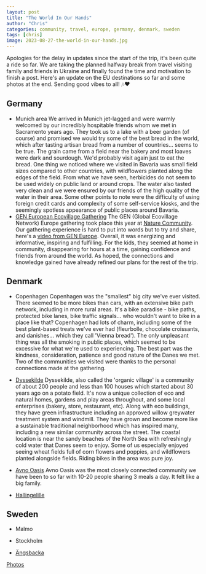 ```yaml
---
layout: post
title: "The World In Our Hands"
author: "Chris"
categories: community, travel, europe, germany, denmark, sweden
tags: [chris]
image: 2023-08-27-the-world-in-our-hands.jpg
---
```


Apologies for the delay in updates since the start of the trip, it's been quite a ride so far. We are taking the planned halfway break from travel visiting family and friends in Ukraine and finally found the time and motivation to finish a post. Here's an update on the EU destinations so far and some photos at the end. Sending good vibes to all! 🎶❤️ 

## Germany
   - Munich area
We arrived in Munich jet-lagged and were warmly welcomed by our incredibly hospitable friends whom we met in Sacramento years ago. They took us to a lake with a beer garden (of course) and promised we would try some of the best bread in the world, which after tasting artisan bread from a number of countries... seems to be true. The grain came from a field near the bakery and most loaves were dark and sourdough. We'd probably visit again just to eat the bread. One thing we noticed where we visited in Bavaria was small field sizes compared to other countries, with wildflowers planted along the edges of the field. From what we have seen, herbicides do not seem to be used widely on public land or around crops. The water also tasted very clean and we were ensured by our friends of the high quality of the water in their area. Some other points to note were the difficulty of using foreign credit cards and complexity of some self-service kiosks, and the seemingly spotless appearance of public places around Bavaria.
   - [GEN European Ecovillage Gathering](https://ecovillagegathering.org/)
The GEN (Global Ecovillage Network) Europe gathering took place this year at [Nature Community](https://nature.community/). Our gathering experience is hard to put into words but to try and share, here's a [video from GEN Europe](https://youtu.be/syxFDTvYHDI?si=JtYmoQYqODTFtrDG). Overall, it was energizing and informative, inspiring and fulfilling. For the kids, they seemed at home in community, disappearing for hours at a time, gaining confidence and friends from around the world. As hoped, the connections and knowledge gained have already refined our plans for the rest of the trip.

## Denmark
   - Copenhagen
     Copenhagen was the "smallest" big city we've ever visited. There seemed to be more bikes than cars, with an extensive bike path network, including in more rural areas. It's a bike paradise - bike paths, protected bike lanes, bike traffic signals... who wouldn't want to bike in a place like that? Copenhagen had lots of charm, including some of the best plant-based treats we've ever had (fleurbolle, chocolate croissants, and danishes... which they call 'Vienna bread'). The only unpleasant thing was all the smoking in public places, which seemed to be excessive for what we're used to experiencing. The best part was the kindness, consideration, patience and good nature of the Danes we met. Two of the communities we visited were thanks to the personal connections made at the gathering.
   - [Dyssekilde](http://www.dyssekilde.dk/uk)
   Dyssekilde, also called the 'organic village' is a community of about 200 people and less than 100 houses which started about 30 years ago on a potato field. It's now a unique collection of eco and natural homes, gardens and play areas throughout, and some local enterprises (bakery, store, restaurant, etc). Along with eco buildings, they have green infrastructure including an approved willow greywater treatment system and windmill. They have grown and become more like a sustainable traditional neighborhood which has inspired many, including a new similar community across the street. The coastal location is near the sandy beaches of the North Sea with refreshingly cold water that Danes seem to enjoy. Some of us especially enjoyed seeing wheat fields full of corn flowers and poppies, and wildflowers planted alongside fields. Riding bikes in the area was pure joy.
   - [Avno Oasis](https://avno-oasis.dk/)
Avno Oasis was the most closely connected community we have been to so far with 10-20 people sharing 3 meals a day. It felt like a big family.

   - [Hallingelille](https://www.hallingelille.dk)




## Sweden
   - Malmo
     

   - Stockholm


   - [Ängsbacka](https://www.angsbacka.com)
     

[Photos](https://photos.app.goo.gl/r6qWZUxnkX384m5fA)
